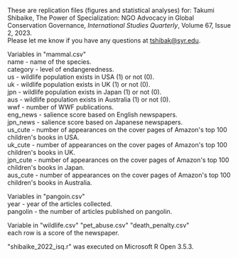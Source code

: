 These are replication files (figures and statistical analyses) for: Takumi Shibaike, The Power of Specialization: NGO Advocacy in Global Conservation Governance, _International Studies Quarterly_, Volume 67, Issue 2, 2023.\
Please let me know if you have any questions at tshibak@syr.edu.

Variables in "mammal.csv"\
name - name of the species.\
category - level of endangeredness.\
us - wildlife population exists in USA (1) or not (0).\
uk - wildlife population exists in UK (1) or not (0).\
jpn - wildlife population exists in Japan (1) or not (0).\
aus - wildlife population exists in Australia (1) or not (0).\
wwf - number of WWF publications.\
eng_news - salience score based on English newspapers.\
jpn_news - salience score based on Japanese newspapers.\
us_cute - number of appearances on the cover pages of Amazon's top 100 children's books in USA.\
uk_cute - number of appearances on the cover pages of Amazon's top 100 children's books in UK.\
jpn_cute - number of appearances on the cover pages of Amazon's top 100 children's books in Japan.\
aus_cute - number of appearances on the cover pages of Amazon's top 100 children's books in Australia.

Variables in "pangoin.csv"\
year - year of the articles collected.\
pangolin - the number of articles published on pangolin.

Variable in "wildlife.csv" "pet_abuse.csv" "death_penalty.csv"\
each row is a score of the newspaper.

"shibaike_2022_isq.r" was executed on Microsoft R Open 3.5.3.